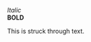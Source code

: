 <!DOCTYPE html>
<html lang="en">
<head>
<meta charset="UTF-8">
<meta name="viewport" content="width=device-width, initial-scale=1.0">
<title>Fonts</title>
<style>
/* Remove default list styles */
ul {
  list-style-type: none;
}

/* Optionally, you can style the list items further */
ul li {
  /* Your additional styles here */
}
</style>
</head>
<body>

<!-- Your list -->
<ul>
  <li><i>Italic</i></li>
  <li><b>BOLD</b></li>
  <li><p>This is <span class="line-through">struck through</span> text.</p></li>
</ul>

</body>
</html>
